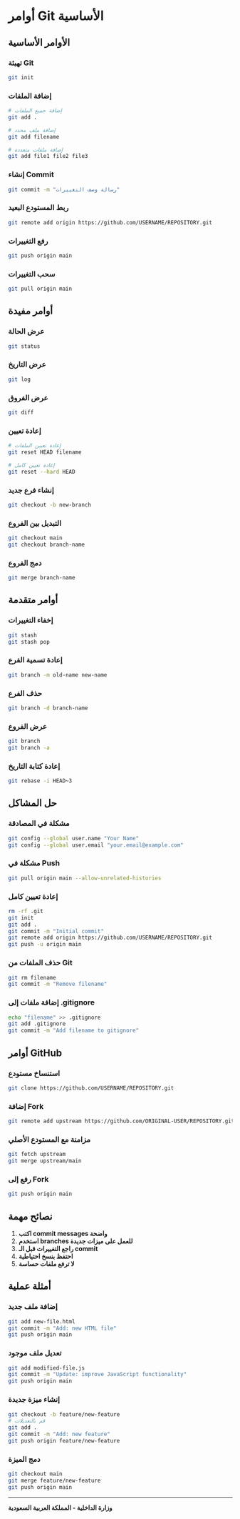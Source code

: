 # أوامر Git الأساسية

## الأوامر الأساسية

### تهيئة Git
```bash
git init
```

### إضافة الملفات
```bash
# إضافة جميع الملفات
git add .

# إضافة ملف محدد
git add filename

# إضافة ملفات متعددة
git add file1 file2 file3
```

### إنشاء Commit
```bash
git commit -m "رسالة وصف التغييرات"
```

### ربط المستودع البعيد
```bash
git remote add origin https://github.com/USERNAME/REPOSITORY.git
```

### رفع التغييرات
```bash
git push origin main
```

### سحب التغييرات
```bash
git pull origin main
```

## أوامر مفيدة

### عرض الحالة
```bash
git status
```

### عرض التاريخ
```bash
git log
```

### عرض الفروق
```bash
git diff
```

### إعادة تعيين
```bash
# إعادة تعيين الملفات
git reset HEAD filename

# إعادة تعيين كامل
git reset --hard HEAD
```

### إنشاء فرع جديد
```bash
git checkout -b new-branch
```

### التبديل بين الفروع
```bash
git checkout main
git checkout branch-name
```

### دمج الفروع
```bash
git merge branch-name
```

## أوامر متقدمة

### إخفاء التغييرات
```bash
git stash
git stash pop
```

### إعادة تسمية الفرع
```bash
git branch -m old-name new-name
```

### حذف الفرع
```bash
git branch -d branch-name
```

### عرض الفروع
```bash
git branch
git branch -a
```

### إعادة كتابة التاريخ
```bash
git rebase -i HEAD~3
```

## حل المشاكل

### مشكلة في المصادقة
```bash
git config --global user.name "Your Name"
git config --global user.email "your.email@example.com"
```

### مشكلة في Push
```bash
git pull origin main --allow-unrelated-histories
```

### إعادة تعيين كامل
```bash
rm -rf .git
git init
git add .
git commit -m "Initial commit"
git remote add origin https://github.com/USERNAME/REPOSITORY.git
git push -u origin main
```

### حذف الملفات من Git
```bash
git rm filename
git commit -m "Remove filename"
```

### إضافة ملفات إلى .gitignore
```bash
echo "filename" >> .gitignore
git add .gitignore
git commit -m "Add filename to gitignore"
```

## أوامر GitHub

### استنساخ مستودع
```bash
git clone https://github.com/USERNAME/REPOSITORY.git
```

### إضافة Fork
```bash
git remote add upstream https://github.com/ORIGINAL-USER/REPOSITORY.git
```

### مزامنة مع المستودع الأصلي
```bash
git fetch upstream
git merge upstream/main
```

### رفع إلى Fork
```bash
git push origin main
```

## نصائح مهمة

1. **اكتب commit messages واضحة**
2. **استخدم branches للعمل على ميزات جديدة**
3. **راجع التغييرات قبل الـ commit**
4. **احتفظ بنسخ احتياطية**
5. **لا ترفع ملفات حساسة**

## أمثلة عملية

### إضافة ملف جديد
```bash
git add new-file.html
git commit -m "Add: new HTML file"
git push origin main
```

### تعديل ملف موجود
```bash
git add modified-file.js
git commit -m "Update: improve JavaScript functionality"
git push origin main
```

### إنشاء ميزة جديدة
```bash
git checkout -b feature/new-feature
# قم بالتعديلات
git add .
git commit -m "Add: new feature"
git push origin feature/new-feature
```

### دمج الميزة
```bash
git checkout main
git merge feature/new-feature
git push origin main
```

---
**وزارة الداخلية - المملكة العربية السعودية**
